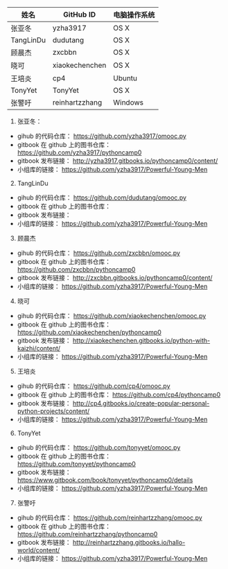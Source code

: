  姓名 | GitHub ID | 电脑操作系统
 ---- | ---- | ----
 张亚冬 | yzha3917 | OS X
TangLinDu | dudutang | OS X
顾晨杰 | zxcbbn | OS X
晓可 | xiaokechenchen | OS X
王培炎 | cp4 | Ubuntu
TonyYet | TonyYet | OS X
张警吁 | reinhartzzhang | Windows 

1. 张亚冬：   
  - gihub 的代码仓库：  https://github.com/yzha3917/omooc.py
  - gitbook 在 github 上的图书仓库：  https://github.com/yzha3917/pythoncamp0
  - gitbook 发布链接：  http://yzha3917.gitbooks.io/pythoncamp0/content/
  - 小组库的链接：  https://github.com/yzha3917/Powerful-Young-Men
  
2. TangLinDu
  - gihub 的代码仓库：  https://github.com/dudutang/omooc.py
  - gitbook 在 github 上的图书仓库：  
  - gitbook 发布链接：  
  - 小组库的链接：  https://github.com/yzha3917/Powerful-Young-Men
  
3. 顾晨杰
  - gihub 的代码仓库：  https://github.com/zxcbbn/omooc.py
  - gitbook 在 github 上的图书仓库：  https://github.com/zxcbbn/pythoncamp0
  - gitbook 发布链接：  http://zxcbbn.gitbooks.io/pythoncamp0/content/
  - 小组库的链接：  https://github.com/yzha3917/Powerful-Young-Men
  
4. 晓可
  - gihub 的代码仓库：  https://github.com/xiaokechenchen/omooc.py
  - gitbook 在 github 上的图书仓库：  https://github.com/xiaokechenchen/pythoncamp0
  - gitbook 发布链接：  http://xiaokechenchen.gitbooks.io/python-with-kaizhi/content/
  - 小组库的链接：  https://github.com/yzha3917/Powerful-Young-Men
  
5. 王培炎
  - gihub 的代码仓库：  https://github.com/cp4/omooc.py
  - gitbook 在 github 上的图书仓库：  https://github.com/cp4/pythoncamp0
  - gitbook 发布链接：  http://cp4.gitbooks.io/create-popular-personal-python-projects/content/
  - 小组库的链接：  https://github.com/yzha3917/Powerful-Young-Men
  
6. TonyYet
  - gihub 的代码仓库：  https://github.com/tonyyet/omooc.py
  - gitbook 在 github 上的图书仓库：  https://github.com/tonyyet/pythoncamp0
  - gitbook 发布链接：  https://www.gitbook.com/book/tonyyet/pythoncamp0/details
  - 小组库的链接：  https://github.com/yzha3917/Powerful-Young-Men
  
7. 张警吁
  - gihub 的代码仓库：  https://github.com/reinhartzzhang/omooc.py
  - gitbook 在 github 上的图书仓库：  https://github.com/reinhartzzhang/pythoncamp0
  - gitbook 发布链接：  http://reinhartzzhang.gitbooks.io/hallo-world/content/
  - 小组库的链接：  https://github.com/yzha3917/Powerful-Young-Men
  
  
  
  
  
  
  
